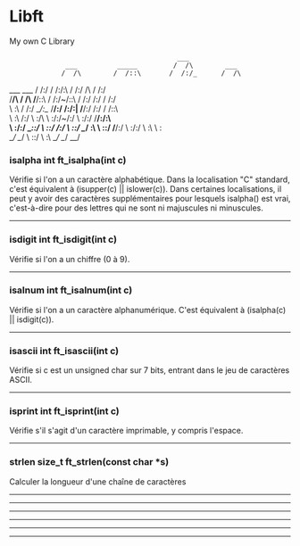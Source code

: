 # Libft
My own C Library

                                              ___               
                  ___          _____         /  /\        ___   
                 /  /\        /  /::\       /  /:/_      /  /\  
  ___     ___   /  /:/       /  /:/\:\     /  /:/ /\    /  /:/  
 /__/\   /  /\ /__/::\      /  /:/~/::\   /  /:/ /:/   /  /:/   
 \  \:\ /  /:/ \__\/\:\__  /__/:/ /:/\:| /__/:/ /:/   /  /::\   
  \  \:\  /:/     \  \:\/\ \  \:\/:/~/:/ \  \:\/:/   /__/:/\:\  
   \  \:\/:/       \__\::/  \  \::/ /:/   \  \::/    \__\/  \:\ 
    \  \::/        /__/:/    \  \:\/:/     \  \:\         \  \:\
     \__\/         \__\/      \  \::/       \  \:\         \__\/
                               \__\/         \__\/              


### isalpha		 int ft_isalpha(int c)

Vérifie si l'on a un caractère alphabétique. Dans la localisation 
"C" standard, c'est équivalent à (isupper(c) || islower(c)). Dans 
certaines localisations, il peut y avoir des caractères 
supplémentaires pour lesquels isalpha() est vrai, c'est-à-dire 
pour des lettres qui ne sont ni majuscules ni minuscules.

__________________________________________________________________

### isdigit		int ft_isdigit(int c)

Vérifie si l'on a un chiffre (0 à 9).

__________________________________________________________________

### isalnum			int ft_isalnum(int c)

Vérifie si l'on a un caractère alphanumérique. C'est équivalent à 
(isalpha(c) || isdigit(c)).

__________________________________________________________________

### isascii			int ft_isascii(int c)

Vérifie si c est un unsigned char sur 7 bits, entrant dans le jeu 
de caractères ASCII.

__________________________________________________________________

### isprint			int	ft_isprint(int c)

Vérifie s'il s'agit d'un caractère imprimable, y compris l'espace.

__________________________________________________________________

### strlen			size_t	ft_strlen(const char *s) 

Calculer la longueur d'une chaîne de caractères  

__________________________________________________________________
__________________________________________________________________
__________________________________________________________________
__________________________________________________________________
__________________________________________________________________
__________________________________________________________________
